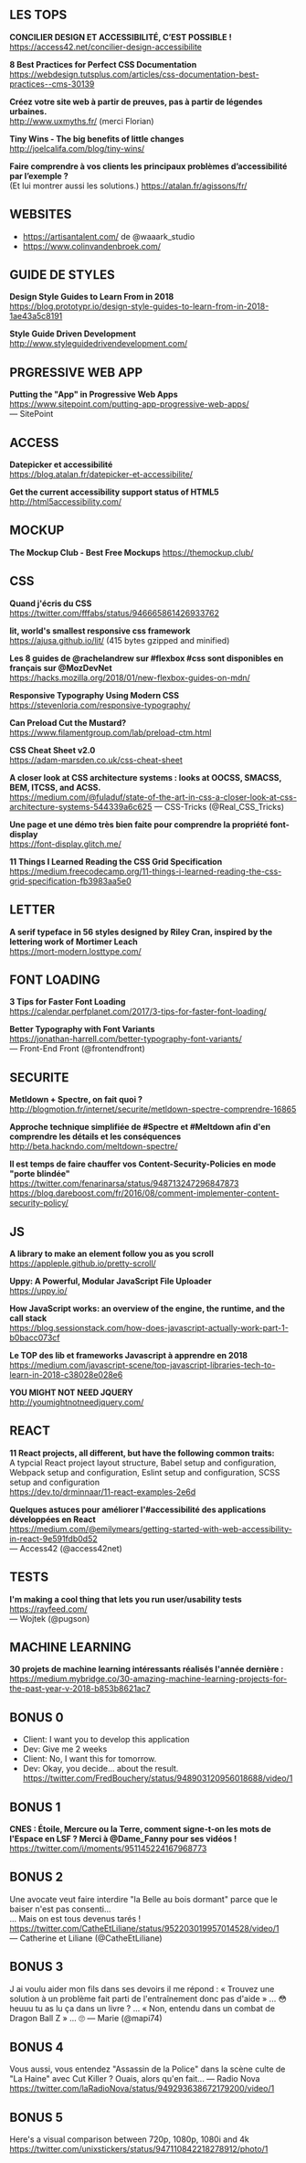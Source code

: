 ## LES TOPS

**CONCILIER DESIGN ET ACCESSIBILITÉ, C’EST POSSIBLE !**  
https://access42.net/concilier-design-accessibilite

**8 Best Practices for Perfect CSS Documentation**  
https://webdesign.tutsplus.com/articles/css-documentation-best-practices--cms-30139

**Créez votre site web à partir de preuves, pas à partir de légendes urbaines.**  
http://www.uxmyths.fr/ (merci Florian)

**Tiny Wins - The big benefits of little changes**  
http://joelcalifa.com/blog/tiny-wins/

**Faire comprendre à vos clients les principaux problèmes d’accessibilité par l’exemple ?**  
(Et lui montrer aussi les solutions.)
https://atalan.fr/agissons/fr/


## WEBSITES

- https://artisantalent.com/ de @waaark_studio  
- https://www.colinvandenbroek.com/


## GUIDE DE STYLES

**Design Style Guides to Learn From in 2018**  
https://blog.prototypr.io/design-style-guides-to-learn-from-in-2018-1ae43a5c8191

**Style Guide Driven Development**  
http://www.styleguidedrivendevelopment.com/


## PRGRESSIVE WEB APP

**Putting the "App" in Progressive Web Apps**  
https://www.sitepoint.com/putting-app-progressive-web-apps/  
— SitePoint

## ACCESS

**Datepicker et accessibilité**  
https://blog.atalan.fr/datepicker-et-accessibilite/

**Get the current accessibility support status of HTML5**  
http://html5accessibility.com/

## MOCKUP

**The Mockup Club - Best Free Mockups**
https://themockup.club/


## CSS

**Quand j'écris du CSS**  
https://twitter.com/fffabs/status/946665861426933762

**lit, world's smallest responsive css framework**  
https://ajusa.github.io/lit/ (415 bytes gzipped and minified)

**Les 8 guides de @rachelandrew sur #flexbox #css sont disponibles en français sur @MozDevNet**  
https://hacks.mozilla.org/2018/01/new-flexbox-guides-on-mdn/

**Responsive Typography Using Modern CSS**  
https://stevenloria.com/responsive-typography/

**Can Preload Cut the Mustard?**  
https://www.filamentgroup.com/lab/preload-ctm.html

**CSS Cheat Sheet v2.0**  
https://adam-marsden.co.uk/css-cheat-sheet

**A closer look at CSS architecture systems : looks at OOCSS, SMACSS, BEM, ITCSS, and ACSS.**    
https://medium.com/@fuladuf/state-of-the-art-in-css-a-closer-look-at-css-architecture-systems-544339a6c625
— CSS-Tricks (@Real_CSS_Tricks)

**Une page et une démo très bien faite pour comprendre la propriété font-display**  
https://font-display.glitch.me/

**11 Things I Learned Reading the CSS Grid Specification**  
https://medium.freecodecamp.org/11-things-i-learned-reading-the-css-grid-specification-fb3983aa5e0


## LETTER

**A serif typeface in 56 styles designed by Riley Cran, inspired by the lettering work of Mortimer Leach**  
https://mort-modern.losttype.com/


## FONT LOADING

**3 Tips for Faster Font Loading**  
https://calendar.perfplanet.com/2017/3-tips-for-faster-font-loading/

**Better Typography with Font Variants**  
https://jonathan-harrell.com/better-typography-font-variants/  
— Front-End Front (@frontendfront)


## SECURITE

**Metldown + Spectre, on fait quoi ?**  
http://blogmotion.fr/internet/securite/metldown-spectre-comprendre-16865

**Approche technique simplifiée de #Spectre et #Meltdown afin d'en comprendre les détails et les conséquences**  
http://beta.hackndo.com/meltdown-spectre/

**Il est temps de faire chauffer vos Content-Security-Policies en mode "porte blindée"**  
https://twitter.com/fenarinarsa/status/948713247296847873  
https://blog.dareboost.com/fr/2016/08/comment-implementer-content-security-policy/


## JS

**A library to make an element follow you as you scroll**  
https://appleple.github.io/pretty-scroll/

**Uppy: A Powerful, Modular JavaScript File Uploader**  
https://uppy.io/

**How JavaScript works: an overview of the engine, the runtime, and the call stack**  
https://blog.sessionstack.com/how-does-javascript-actually-work-part-1-b0bacc073cf

**Le TOP des lib et frameworks Javascript à apprendre en 2018**
https://medium.com/javascript-scene/top-javascript-libraries-tech-to-learn-in-2018-c38028e028e6

**YOU MIGHT NOT NEED JQUERY**  
http://youmightnotneedjquery.com/


## REACT

**11 React projects, all different, but have the following common traits:**  
A typcial React project layout structure, Babel setup and configuration, Webpack setup and configuration, Eslint setup and configuration, SCSS setup and configuration  
https://dev.to/drminnaar/11-react-examples-2e6d

**Quelques astuces pour améliorer l'#accessibilité des applications développées en React**  
https://medium.com/@emilymears/getting-started-with-web-accessibility-in-react-9e591fdb0d52  
— Access42 (@access42net)


## TESTS

**I'm making a cool thing that lets you run user/usability tests**
https://rayfeed.com/  
— Wojtek (@pugson)


## MACHINE LEARNING

**30 projets de machine learning intéressants réalisés l'année dernière :**
https://medium.mybridge.co/30-amazing-machine-learning-projects-for-the-past-year-v-2018-b853b8621ac7


## BONUS 0
- Client: I want you to develop this application
- Dev: Give me 2 weeks
- Client: No, I want this for tomorrow.
- Dev: Okay, you decide... about the result.  
https://twitter.com/FredBouchery/status/948903120956018688/video/1

## BONUS 1
**CNES : Étoile, Mercure ou la Terre, comment signe-t-on les mots de l'Espace en LSF ? Merci à @Dame_Fanny pour ses vidéos !**  
https://twitter.com/i/moments/951145224167968773

## BONUS 2
Une avocate veut faire interdire "la Belle au bois dormant" parce que le baiser n'est pas consenti...  
... Mais on est tous devenus tarés !  
https://twitter.com/CatheEtLiliane/status/952203019957014528/video/1  
— Catherine et Liliane (@CatheEtLiliane)

## BONUS 3
J ai voulu aider mon fils dans ses devoirs il me répond : « Trouvez une solution à un problème fait parti de l'entraînement donc pas d'aide » ... 😳 heuuu tu as lu ça dans un livre ? ...  « Non, entendu dans un combat de Dragon Ball Z » ... 🙄
— Marie (@mapi74)

## BONUS 4
Vous aussi, vous entendez "Assassin de la Police" dans la scène culte de "La Haine" avec Cut Killer ? Ouais, alors qu'en fait... — Radio Nova
https://twitter.com/laRadioNova/status/949293638672179200/video/1

## BONUS 5
Here's a visual comparison between 720p, 1080p, 1080i and 4k  
https://twitter.com/unixstickers/status/947110842218278912/photo/1
